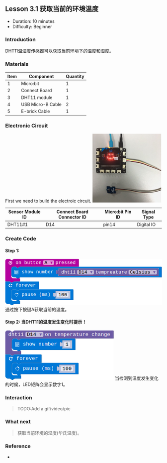 ## Lesson 3.1 获取当前的环境温度

- Duration: 10 minutes
- Difficulty: Beginner

### Introduction
DHT11温湿度传感器可以获取当前环境下的温度和湿度。

### Materials
| Item |     Component          | Quantity |
|------  |-------------------          |----------   |
|    1   | Micro:bit                   |        1      |
|    2   | Connect Board          |        1     |
|    3   | DHT11 module          |        1     |
|    4   | USB Micro-B Cable   |        2     |
|    5   | E-brick Cable            |        1     |

### Electronic Circuit
First we need to build the electroic circuit.
![dfsd](./image/lesson01-switch/electronic_circuit.png)

| Sensor Module ID | Connect Board Connector ID | Micro:bit Pin ID | Signal Type |
|------------------|----------------------------|------------------|-------------|
| DHT11#1        | D14                         | pin14             | Digital IO  |

### Create Code

#### Step 1: 
 ![dfsd](./image/lesson31-DHT11/button-get-temperature.png)
通过按下按键A获取当前的温度。

#### Step 2: 当DHT11的温度发生变化时提示！
 ![dfsd](./image/lesson31-DHT11/dht-event.png)
当检测到温度发生变化的时候，LED矩阵会显示数字1。

### Interaction

> TODO:Add a gif/video/pic

### What next
> 获取当前环境的湿度(华氏温度)。

### Reference
- 